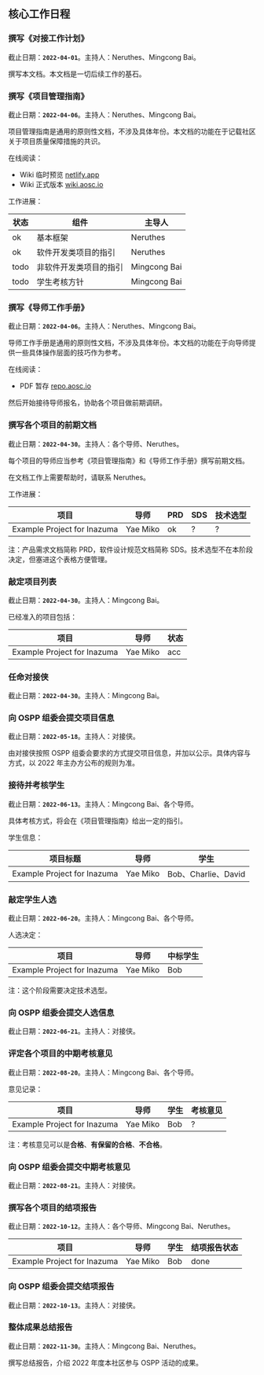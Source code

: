 ## 核心工作日程

### 撰写《对接工作计划》

截止日期：**`2022-04-01`**。主持人：Neruthes、Mingcong Bai。

撰写本文档。本文档是一切后续工作的基石。

### 撰写《项目管理指南》

截止日期：**`2022-04-06`**。主持人：Neruthes、Mingcong Bai。

项目管理指南是通用的原则性文档，不涉及具体年份。本文档的功能在于记载社区关于项目质量保障措施的共识。

在线阅读：

- Wiki 临时预览 [netlify.app](https://deploy-preview-40--wiki-aosc.netlify.app/zh/community/ospp/rfc-management-guidelines/)
- Wiki 正式版本 [wiki.aosc.io](https://wiki.aosc.io/zh/community/ospp/rfc-management-guidelines/)

工作进展：

| 状态 | 组件                   | 主导人       |
| ---- | ---------------------- | ------------ |
| ok   | 基本框架               | Neruthes     |
| ok   | 软件开发类项目的指引   | Neruthes     |
| todo | 非软件开发类项目的指引 | Mingcong Bai |
| todo | 学生考核方针           | Mingcong Bai |

### 撰写《导师工作手册》

截止日期：**`2022-04-06`**。主持人：Neruthes、Mingcong Bai。

导师工作手册是通用的原则性文档，不涉及具体年份。本文档的功能在于向导师提供一些具体操作层面的技巧作为参考。

在线阅读：

- PDF 暂存 [repo.aosc.io](https://repo.aosc.io/misc/artifacts/miscdoc/ospp/Instructor-Manual.pdf)

然后开始接待导师报名，协助各个项目做前期调研。

### 撰写各个项目的前期文档

截止日期：**`2022-04-30`**。主持人：各个导师、Neruthes。

每个项目的导师应当参考《项目管理指南》和《导师工作手册》撰写前期文档。

在文档工作上需要帮助时，请联系 Neruthes。

工作进展：

| 项目                        | 导师     | PRD | SDS | 技术选型 |
| --------------------------- | -------- | --- | --- | -------- |
| Example Project for Inazuma | Yae Miko | ok  | ?   | ?        |

注：产品需求文档简称 PRD，软件设计规范文档简称 SDS。技术选型不在本阶段决定，但塞进这个表格方便管理。

### 敲定项目列表

截止日期：**`2022-04-30`**。主持人：Mingcong Bai。

已经准入的项目包括：

| 项目                        | 导师     | 状态 |
| --------------------------- | -------- | ---- |
| Example Project for Inazuma | Yae Miko | acc  |

### 任命对接侠

截止日期：**`2022-04-30`**。主持人：Mingcong Bai。

### 向 OSPP 组委会提交项目信息

截止日期：**`2022-05-18`**。主持人：对接侠。

由对接侠按照 OSPP 组委会要求的方式提交项目信息，并加以公示。具体内容与方式，以 2022 年主办方公布的规则为准。

### 接待并考核学生

截止日期：**`2022-06-13`**。主持人：Mingcong Bai、各个导师。

具体考核方式，将会在《项目管理指南》给出一定的指引。

学生信息：

| 项目标题                    | 导师     | 学生                |
| --------------------------- | -------- | ------------------- |
| Example Project for Inazuma | Yae Miko | Bob、Charlie、David |

### 敲定学生人选

截止日期：**`2022-06-20`**。主持人：Mingcong Bai、各个导师。

人选决定：

| 项目                        | 导师     | 中标学生 |
| --------------------------- | -------- | -------- |
| Example Project for Inazuma | Yae Miko | Bob      |

注：这个阶段需要决定技术选型。

### 向 OSPP 组委会提交人选信息

截止日期：**`2022-06-21`**。主持人：对接侠。

### 评定各个项目的中期考核意见

截止日期：**`2022-08-20`**。主持人：Mingcong Bai、各个导师。

意见记录：

| 项目                        | 导师     | 学生 | 考核意见 |
| --------------------------- | -------- | ---- | -------- |
| Example Project for Inazuma | Yae Miko | Bob  | ?        |

注：考核意见可以是**合格**、**有保留的合格**、**不合格**。

### 向 OSPP 组委会提交中期考核意见

截止日期：**`2022-08-21`**。主持人：对接侠。

### 撰写各个项目的结项报告

截止日期：**`2022-10-12`**。主持人：各个导师、Mingcong Bai、Neruthes。

| 项目                        | 导师     | 学生 | 结项报告状态 |
| --------------------------- | -------- | ---- | ------------ |
| Example Project for Inazuma | Yae Miko | Bob  | done         |

### 向 OSPP 组委会提交结项报告

截止日期：**`2022-10-13`**。主持人：对接侠。

### 整体成果总结报告

截止日期：**`2022-11-30`**。主持人：Mingcong Bai、Neruthes。

撰写总结报告，介绍 2022 年度本社区参与 OSPP 活动的成果。


